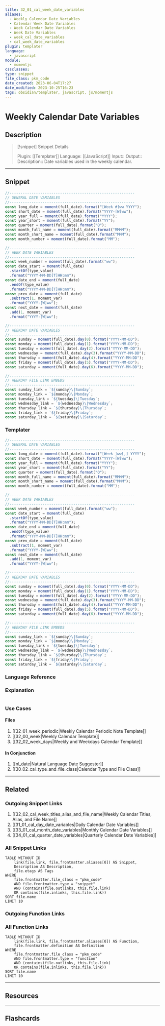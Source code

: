 ```yaml
---
title: 32_01_cal_week_date_variables
aliases:
  - Weekly Calendar Date Variables
  - Calendar Week Date Variables
  - Week Calendar Date Variables
  - Week Date Variables
  - week_cal_date_variables
  - cal_week_date_variables
plugin: templater
language:
  - javascript
module:
  - momentjs
cssclasses:
type: snippet
file_class: pkm_code
date_created: 2023-06-04T17:27
date_modified: 2023-10-25T16:23
tags: obsidian/templater, javascript, js/momentjs
---
```

# Weekly Calendar Date Variables

## Description

> [!snippet] Snippet Details
>
> Plugin: [[Templater]]
> Language: [[JavaScript]]
> Input::
> Output::
> Description:: Date variables used in the weekly calendar.

---

## Snippet

<!-- Add the full code including explanatory comments  -->

```javascript
//---------------------------------------------------------
// GENERAL DATE VARIABLES
//---------------------------------------------------------
const long_date = moment(full_date).format("[Week #]ww YYYY");
const short_date = moment(full_date).format("YYYY-[W]ww");
const year_full = moment(full_date).format("YYYY");
const year_short = moment(full_date).format("YY");
const quarter = moment(full_date).format("Q");
const month_full_name = moment(full_date).format("MMMM");
const month_short_name = moment(full_date).format("MMM");
const month_number = moment(full_date).format("MM");

//---------------------------------------------------------
// WEEK DATE VARIABLES
//---------------------------------------------------------
const week_number = moment(full_date).format("ww");
const date_start = moment(full_date)
  .startOf(type_value)
  .format("YYYY-MM-DD[T]HH:mm");
const date_end = moment(full_date)
  .endOf(type_value)
  .format("YYYY-MM-DD[T]HH:mm");
const prev_date = moment(full_date)
  .subtract(1, moment_var)
  .format("YYYY-[W]ww");
const next_date = moment(full_date)
  .add(1, moment_var)
  .format("YYYY-[W]ww");

//---------------------------------------------------------
// WEEKDAY DATE VARIABLES
//---------------------------------------------------------
const sunday = moment(full_date).day(0).format("YYYY-MM-DD");
const monday = moment(full_date).day(1).format("YYYY-MM-DD");
const tuesday = moment(full_date).day(2).format("YYYY-MM-DD");
const wednesday = moment(full_date).day(3).format("YYYY-MM-DD");
const thursday = moment(full_date).day(4).format("YYYY-MM-DD");
const friday = moment(full_date).day(5).format("YYYY-MM-DD");
const saturday = moment(full_date).day(6).format("YYYY-MM-DD");

//---------------------------------------------------------
// WEEKDAY FILE LINK EMBEDS
//---------------------------------------------------------
const sunday_link = `${sunday}\|Sunday`;
const monday_link = `${monday}\|Monday`;
const tuesday_link = `${tuesday}\|Tuesday`;
const wednesday_link = `${wednesday}\|Wednesday`;
const thursday_link = `${thursday}\|Thursday`;
const friday_link = `${friday}\|Friday`;
const saturday_link = `${saturday}\|Saturday`;
```

### Templater

<!-- Add the full code excluding explanatory comments  -->

```javascript
//---------------------------------------------------------
// GENERAL DATE VARIABLES
//---------------------------------------------------------
const long_date = moment(full_date).format("[Week ]ww[,] YYYY");
const short_date = moment(full_date).format("YYYY-[W]ww");
const year_full = moment(full_date).format("YYYY");
const year_short = moment(full_date).format("YY");
const quarter = moment(full_date).format("Q");
const month_full_name = moment(full_date).format("MMMM");
const month_short_name = moment(full_date).format("MMM");
const month_number = moment(full_date).format("MM");

//---------------------------------------------------------
// WEEK DATE VARIABLES
//---------------------------------------------------------
const week_number = moment(full_date).format("ww");
const date_start = moment(full_date)
  .startOf(type_value)
  .format("YYYY-MM-DD[T]HH:mm");
const date_end = moment(full_date)
  .endOf(type_value)
  .format("YYYY-MM-DD[T]HH:mm");
const prev_date = moment(full_date)
  .subtract(1, moment_var)
  .format("YYYY-[W]ww");
const next_date = moment(full_date)
  .add(1, moment_var)
  .format("YYYY-[W]ww");

//---------------------------------------------------------
// WEEKDAY DATE VARIABLES
//---------------------------------------------------------
const sunday = moment(full_date).day(0).format("YYYY-MM-DD");
const monday = moment(full_date).day(1).format("YYYY-MM-DD");
const tuesday = moment(full_date).day(2).format("YYYY-MM-DD");
const wednesday = moment(full_date).day(3).format("YYYY-MM-DD");
const thursday = moment(full_date).day(4).format("YYYY-MM-DD");
const friday = moment(full_date).day(5).format("YYYY-MM-DD");
const saturday = moment(full_date).day(6).format("YYYY-MM-DD");

//---------------------------------------------------------
// WEEKDAY FILE LINK EMBEDS
//---------------------------------------------------------
const sunday_link = `${sunday}\|Sunday`;
const monday_link = `${monday}\|Monday`;
const tuesday_link = `${tuesday}\|Tuesday`;
const wednesday_link = `${wednesday}\|Wednesday`;
const thursday_link = `${thursday}\|Thursday`;
const friday_link = `${friday}\|Friday`;
const saturday_link = `${saturday}\|Saturday`;
```

### Language Reference

<!-- Recreate the code with links to files  -->

### Explanation

```javascript

```

### Use Cases

#### Files

<!-- Files containing the snippet  -->

1. [[32_01_week_periodic|Weekly Calendar Periodic Note Template]]
2. [[32_00_week|Weekly Calendar Template]]
3. [[32_02_week_days|Weekly and Weekdays Calendar Template]]

#### In Conjunction

<!-- Snippets used together with this snippet  -->

1. [[nl_date|Natural Language Date Suggester]]
2. [[30_02_cal_type_and_file_class|Calendar Type and File Class]]

---

## Related

### Outgoing Snippet Links

<!-- Link related snippet here -->

1. [[32_02_cal_week_titles_alias_and_file_name|Weekly Calendar Titles, Alias, and File Name]]
2. [[31_01_cal_day_date_variables|Daily Calendar Date Variables]]
3. [[33_01_cal_month_date_variables|Monthly Calendar Date Variables]]
4. [[34_01_cal_quarter_date_variables|Quarterly Calendar Date Variables]]

### All Snippet Links

<!-- Query limit 10  -->

```dataview
TABLE WITHOUT ID
	link(file.link, file.frontmatter.aliases[0]) AS Snippet,
	Description AS Description,
	file.etags AS Tags
WHERE
	file.frontmatter.file_class = "pkm_code"
	AND file.frontmatter.type = "snippet"
	AND (contains(file.outlinks, this.file.link)
	OR contains(file.inlinks, this.file.link))
SORT file.name
LIMIT 10
```

### Outgoing Function Links

<!-- Link related functions here -->

### All Function Links

<!-- Query limit 10  -->

```dataview
TABLE WITHOUT ID
	link(file.link, file.frontmatter.aliases[0]) AS Function,
	file.frontmatter.definition AS Definition
WHERE
	file.frontmatter.file_class = "pkm_code"
	AND file.frontmatter.type = "function"
	AND (contains(file.outlinks, this.file.link)
	OR contains(file.inlinks, this.file.link))
SORT file.name
LIMIT 10
```

---

## Resources

---

## Flashcards
